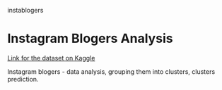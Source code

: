 instablogers
# Instagram Blogers Analysis
[Link for the dataset on Kaggle](https://www.kaggle.com/datasets/whenamancodes/top-200-influencers-crushing-on-instagram)

Instagram blogers - data analysis, grouping them into clusters, clusters prediction.
